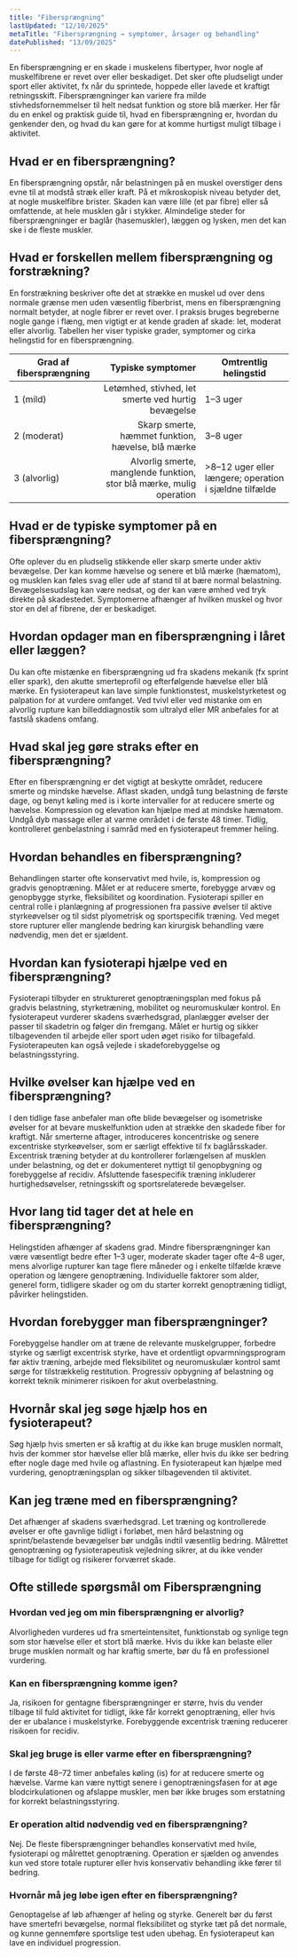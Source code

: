```yaml
---
title: "Fibersprængning"
lastUpdated: "12/10/2025"
metaTitle: "Fibersprængning → symptomer, årsager og behandling"
datePublished: "13/09/2025"
---
```


En fibersprængning er en skade i muskelens fibertyper, hvor nogle af muskelfibrene er revet over eller beskadiget. Det sker ofte pludseligt under sport eller aktivitet, fx når du sprintede, hoppede eller lavede et kraftigt retningsskift. Fibersprængninger kan variere fra milde stivhedsfornemmelser til helt nedsat funktion og store blå mærker. Her får du en enkel og praktisk guide til, hvad en fibersprængning er, hvordan du genkender den, og hvad du kan gøre for at komme hurtigst muligt tilbage i aktivitet.

## Hvad er en fibersprængning?

En fibersprængning opstår, når belastningen på en muskel overstiger dens evne til at modstå stræk eller kraft. På et mikroskopisk niveau betyder det, at nogle muskelfibre brister. Skaden kan være lille (et par fibre) eller så omfattende, at hele musklen går i stykker. Almindelige steder for fibersprængninger er baglår (hasemuskler), læggen og lysken, men det kan ske i de fleste muskler.

## Hvad er forskellen mellem fibersprængning og forstrækning?

En forstrækning beskriver ofte det at strække en muskel ud over dens normale grænse men uden væsentlig fiberbrist, mens en fibersprængning normalt betyder, at nogle fibrer er revet over. I praksis bruges begreberne nogle gange i flæng, men vigtigt er at kende graden af skade: let, moderat eller alvorlig. Tabellen her viser typiske grader, symptomer og cirka helingstid for en fibersprængning.

| Grad af fibersprængning | Typiske symptomer | Omtrentlig helingstid |
|---|---:|---|
| 1 (mild) | Letømhed, stivhed, let smerte ved hurtig bevægelse | 1–3 uger |
| 2 (moderat) | Skarp smerte, hæmmet funktion, hævelse, blå mærke | 3–8 uger |
| 3 (alvorlig) | Alvorlig smerte, manglende funktion, stor blå mærke, mulig operation | >8–12 uger eller længere; operation i sjældne tilfælde |

## Hvad er de typiske symptomer på en fibersprængning?

Ofte oplever du en pludselig stikkende eller skarp smerte under aktiv bevægelse. Der kan komme hævelse og senere et blå mærke (hæmatom), og musklen kan føles svag eller ude af stand til at bære normal belastning. Bevægelsesudslag kan være nedsat, og der kan være ømhed ved tryk direkte på skadestedet. Symptomerne afhænger af hvilken muskel og hvor stor en del af fibrene, der er beskadiget.

## Hvordan opdager man en fibersprængning i låret eller læggen?

Du kan ofte mistænke en fibersprængning ud fra skadens mekanik (fx sprint eller spark), den akutte smerteprofil og efterfølgende hævelse eller blå mærke. En fysioterapeut kan lave simple funktionstest, muskelstyrketest og palpation for at vurdere omfanget. Ved tvivl eller ved mistanke om en alvorlig rupture kan billeddiagnostik som ultralyd eller MR anbefales for at fastslå skadens omfang.

## Hvad skal jeg gøre straks efter en fibersprængning?

Efter en fibersprængning er det vigtigt at beskytte området, reducere smerte og mindske hævelse. Aflast skaden, undgå tung belastning de første dage, og benyt køling med is i korte intervaller for at reducere smerte og hævelse. Kompression og elevation kan hjælpe med at mindske hæmatom. Undgå dyb massage eller at varme området i de første 48 timer. Tidlig, kontrolleret genbelastning i samråd med en fysioterapeut fremmer heling.

## Hvordan behandles en fibersprængning?

Behandlingen starter ofte konservativt med hvile, is, kompression og gradvis genoptræning. Målet er at reducere smerte, forebygge arvæv og genopbygge styrke, fleksibilitet og koordination. Fysioterapi spiller en central rolle i planlægning af progressionen fra passive øvelser til aktive styrkeøvelser og til sidst plyometrisk og sportspecifik træning. Ved meget store rupturer eller manglende bedring kan kirurgisk behandling være nødvendig, men det er sjældent.

## Hvordan kan fysioterapi hjælpe ved en fibersprængning?

Fysioterapi tilbyder en struktureret genoptræningsplan med fokus på gradvis belastning, styrketræning, mobilitet og neuromuskulær kontrol. En fysioterapeut vurderer skadens sværhedsgrad, planlægger øvelser der passer til skadetrin og følger din fremgang. Målet er hurtig og sikker tilbagevenden til arbejde eller sport uden øget risiko for tilbagefald. Fysioterapeuten kan også vejlede i skadeforebyggelse og belastningsstyring.

## Hvilke øvelser kan hjælpe ved en fibersprængning?

I den tidlige fase anbefaler man ofte blide bevægelser og isometriske øvelser for at bevare muskelfunktion uden at strække den skadede fiber for kraftigt. Når smerterne aftager, introduceres koncentriske og senere excentriske styrkeøvelser, som er særligt effektive til fx baglårsskader. Excentrisk træning betyder at du kontrollerer forlængelsen af musklen under belastning, og det er dokumenteret nyttigt til genopbygning og forebyggelse af recidiv. Afsluttende fasespecifik træning inkluderer hurtighedsøvelser, retningsskift og sportsrelaterede bevægelser.

## Hvor lang tid tager det at hele en fibersprængning?

Helingstiden afhænger af skadens grad. Mindre fibersprængninger kan være væsentligt bedre efter 1–3 uger, moderate skader tager ofte 4–8 uger, mens alvorlige rupturer kan tage flere måneder og i enkelte tilfælde kræve operation og længere genoptræning. Individuelle faktorer som alder, generel form, tidligere skader og om du starter korrekt genoptræning tidligt, påvirker helingstiden.

## Hvordan forebygger man fibersprængninger?

Forebyggelse handler om at træne de relevante muskelgrupper, forbedre styrke og særligt excentrisk styrke, have et ordentligt opvarmningsprogram før aktiv træning, arbejde med fleksibilitet og neuromuskulær kontrol samt sørge for tilstrækkelig restitution. Progressiv opbygning af belastning og korrekt teknik minimerer risikoen for akut overbelastning.

## Hvornår skal jeg søge hjælp hos en fysioterapeut?

Søg hjælp hvis smerten er så kraftig at du ikke kan bruge musklen normalt, hvis der kommer stor hævelse eller blå mærke, eller hvis du ikke ser bedring efter nogle dage med hvile og aflastning. En fysioterapeut kan hjælpe med vurdering, genoptræningsplan og sikker tilbagevenden til aktivitet.

## Kan jeg træne med en fibersprængning?

Det afhænger af skadens sværhedsgrad. Let træning og kontrollerede øvelser er ofte gavnlige tidligt i forløbet, men hård belastning og sprint/belastende bevægelser bør undgås indtil væsentlig bedring. Målrettet genoptræning og fysioterapeutisk vejledning sikrer, at du ikke vender tilbage for tidligt og risikerer forværret skade.

## Ofte stillede spørgsmål om Fibersprængning

### Hvordan ved jeg om min fibersprængning er alvorlig?
Alvorligheden vurderes ud fra smerteintensitet, funktionstab og synlige tegn som stor hævelse eller et stort blå mærke. Hvis du ikke kan belaste eller bruge musklen normalt og har kraftig smerte, bør du få en professionel vurdering.

### Kan en fibersprængning komme igen?
Ja, risikoen for gentagne fibersprængninger er større, hvis du vender tilbage til fuld aktivitet for tidligt, ikke får korrekt genoptræning, eller hvis der er ubalance i muskelstyrke. Forebyggende excentrisk træning reducerer risikoen for recidiv.

### Skal jeg bruge is eller varme efter en fibersprængning?
I de første 48–72 timer anbefales køling (is) for at reducere smerte og hævelse. Varme kan være nyttigt senere i genoptræningsfasen for at øge blodcirkulationen og afslappe muskler, men bør ikke bruges som erstatning for korrekt belastningsstyring.

### Er operation altid nødvendig ved en fibersprængning?
Nej. De fleste fibersprængninger behandles konservativt med hvile, fysioterapi og målrettet genoptræning. Operation er sjælden og anvendes kun ved store totale rupturer eller hvis konservativ behandling ikke fører til bedring.

### Hvornår må jeg løbe igen efter en fibersprængning?
Genoptagelse af løb afhænger af heling og styrke. Generelt bør du først have smertefri bevægelse, normal fleksibilitet og styrke tæt på det normale, og kunne gennemføre sportslige test uden ubehag. En fysioterapeut kan lave en individuel progression.